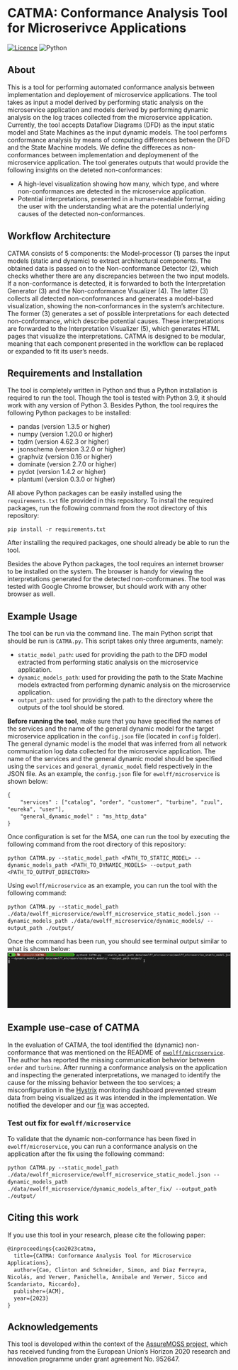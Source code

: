 # CATMA: Conformance Analysis Tool for Microserivce Applications 
[![Licence](https://img.shields.io/github/license/Ileriayo/markdown-badges?style=for-the-badge)](./LICENSE) ![Python](https://img.shields.io/badge/python-3670A0?style=for-the-badge&logo=python&logoColor=ffdd54)

## About
This is a tool for performing automated conformance analysis between implementation and deployement of microservice applications. The tool takes as input a model derived by performing static analysis on the microservice application and models derived by performing dynamic analysis on the log traces collected from the microservice application. Currently, the tool accepts Dataflow Diagrams (DFD) as the input static model and State Machines as the input dynamic models. The tool performs conformance analysis by means of computing differences between the DFD and the State Machine models. We define the differeces as non-conformances between implementation and deploymenent of the microservice application. The tool generates outputs that would provide the following insights on the deteted non-conformances:
- A high-level visualization showing how many, which type, and where non-conformances are detected in the microservice application.
- Potential interpretations, presented in a human-readable format, aiding the user with the understanding what are the potential underlying causes of the detected non-conformances. 

## Workflow Architecture 
CATMA consists of 5 components: the Model-processor (1) parses the input models (static and dynamic) to extract architectural components. The obtained data is passed on to the
Non-conformance Detector (2), which checks whether there are any discrepancies between the two input models. If a non-conformance is detected, it is forwarded to both the Interpretation Generator (3) and the Non-conformance Visualizer (4). The latter (3) collects all detected non-conformances and generates a model-based visualization, showing the non-conformances in the system’s architecture. The former (3) generates a set of possible interpretations for each detected non-conformance, which describe potential causes. These interpretations are forwarded to the Interpretation Visualizer (5), which generates HTML pages that visualize the interpretations. CATMA is designed to be modular, meaning that each component presented in the workflow can be replaced or expanded to fit its user’s needs.

## Requirements and Installation
The tool is completely written in Python and thus a Python installation is required to run the tool. Though the tool is tested with Python 3.9, it should work with any version of Python 3. Besides Python, the tool requires the following Python packages to be installed:
- pandas (version 1.3.5 or higher)
- numpy (version 1.20.0 or higher)
- tqdm (version 4.62.3 or higher)
- jsonschema (version 3.2.0 or higher)
- graphviz (version 0.16 or higher)
- dominate (version 2.7.0 or higher)
- pydot (version 1.4.2 or higher)
- plantuml (version 0.3.0 or higher)

All above Python packages can be easily installed using the `requirements.txt` file provided in this repository. To install the required packages, run the following command from the root directory of this repository:
```
pip install -r requirements.txt
```

After installing the required packages, one should already be able to run the tool. 

Besides the above Python packages, the tool requires an internet browser to be installed on the system. The browser is handy for viewing the interpretations generated for the detected non-conformanes. The tool was tested with Google Chrome browser, but should work with any other browser as well.


## Example Usage
The tool can be run via the command line. The main Python script that should be run is `CATMA.py`. This script takes only three arguments, namely:
- `static_model_path`: used for providing the path to the DFD model extracted from performing static analysis on the microservice application.
- `dynamic_models_path`: used for providing the path to the State Machine models extracted from performing dynamic analysis on the microservice application.
- `output_path`: used for providing the path to the directory where the outputs of the tool should be stored.


**Before running the tool**, make sure that you have specified the names of the services and the name of the general dynamic model for the target microservice application in the `config.json` file (located in `config` folder). The general dynamic model is the model that was inferred from all network communication log data collected for the microservice application. The name of the services and the general dynamic model should be specified using the `services` and `general_dynamic_model` field respectively in the JSON file. As an example, the `config.json` file for `ewolff/microservice` is shown below:

```
{
    "services" : ["catalog", "order", "customer", "turbine", "zuul", "eureka", "user"],
    "general_dynamic_model" : "ms_http_data"
}
```

Once configuration is set for the MSA, one can run the tool by executing the following command from the root directory of this repository:
```
python CATMA.py --static_model_path <PATH_TO_STATIC_MODEL> --dynamic_models_path <PATH_TO_DYNAMIC_MODELS> --output_path <PATH_TO_OUTPUT_DIRECTORY>
```

Using `ewolff/microservice` as an example, you can run the tool with the following command:
```
python CATMA.py --static_model_path ./data/ewolff_microservice/ewolff_microservice_static_model.json --dynamic_models_path ./data/ewolff_microservice/dynamic_models/ --output_path ./output/
```

Once the command has been run, you should see terminal output similar to what is shown below:
![](https://github.com/tudelft-cda-lab/CATMA/blob/main/example_terminal_output.gif)

## Example use-case of CATMA
In the evaluation of CATMA, the tool identified the (dynamic) non-conformance that was mentioned on the README of [`ewolff/microservice`](https://github.com/ewolff/microservice/blob/master/README.md). The author has reported the missing communication behavior between `order` and `turbine`. After running a conformance analysis on the application and inspecting the generated interpretations, we managed to identify the cause for the missing behavior between the too services; a misconfiguration in the [Hystrix](https://github.com/Netflix/Hystrix) monitoring dashboard prevented stream data from being visualized as it was intended in the implementation. We notified the developer and our [fix](https://github.com/ewolff/microservice/pull/30) was accepted.

### Test out fix for `ewolff/microservice`
To validate that the dynamic non-conformance has been fixed in `ewolff/microservice`, you can run a conformance analysis on the application after the fix using the following command:

```
python CATMA.py --static_model_path ./data/ewolff_microservice/ewolff_microservice_static_model.json --dynamic_models_path ./data/ewolff_microservice/dynamic_models_after_fix/ --output_path ./output/
```

## Citing this work
If you use this tool in your research, please cite the following paper:
```
@inproceedings{cao2023catma,
  title={CATMA: Conformance Analysis Tool for Microservice Applications},
  author={Cao, Clinton and Schneider, Simon, and Diaz Ferreyra, Nicolás, and Verwer, Panichella, Annibale and Verwer, Sicco and Scandariato, Riccardo},
  publisher={ACM},
  year={2023}
}
```

## Acknowledgements
This tool is developed within the context of the [AssureMOSS project](https://assuremoss.eu), which has received funding from the European Union’s Horizon 2020 research and innovation programme under grant agreement No. 952647.
